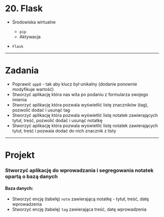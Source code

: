 # 20. Flask

- Środowiska wirtualne
  - `pip`
  - Aktywacja

- `Flask`

---
# Zadania

- Poprawić `app8` - tak aby klucz był unikalny (dodanie ponownie modyfikuje wartość)
- Stworzyć aplikację która nas wita po podaniu z formularza swojego imienia
- Stworzyć aplikację która pozwala wyświetlić listę znaczników (tag), pozwolić dodać i usunąć tag
- Stworzyć aplikację która pozwala wyświetlić listę notatek zawierających tytuł, treść, pozwolić dodać i usunąć notatkę
- Stworzyć aplikację która pozwala wyświetlić listę notatek zawierających tytuł, treść i pozwala dodać do nich znacznik z listy



---
# Projekt

### Stworzyć aplikację do wprowadzania i segregowania notatek opartą o bazą danych

#### Baza danych:
- Stworzyć encję (tabelę) `note` zawierającą notatkę - tytuł, treść, datę wprowadzenia
- Stworzyć encję (tabelę) `tag`  zawierająca treść, datę wprowadzenia
